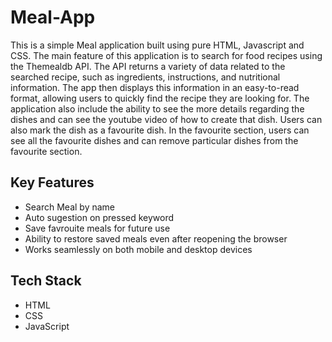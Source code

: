 # Meal-App
This is a simple Meal application built using pure HTML, Javascript and CSS. The main feature of this application is to search for food recipes using the Themealdb API. The API returns a variety of data related to the searched recipe, such as ingredients, instructions, and nutritional information. The app then displays this information in an easy-to-read format, allowing users to quickly find the recipe they are looking for.
The application also include the ability to see the more details regarding the dishes and can see the youtube video of how to create that dish.
Users can also mark the dish as a favourite dish.
In the favourite section, users can see all the favourite dishes and can remove particular dishes from the favourite section.

## Key Features

- Search Meal by name
- Auto sugestion on pressed keyword
- Save favrouite meals for future use
- Ability to restore saved meals even after reopening the browser
- Works seamlessly on both mobile and desktop devices

## Tech Stack

- HTML
- CSS
- JavaScript

